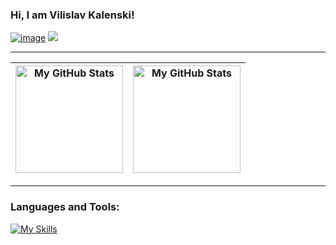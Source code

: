 ### Hi, I am Vilislav Kalenski!

<a href="https://www.linkedin.com/in/vilislav-kalenski-b1a54715b/">![image](https://img.shields.io/badge/LinkedIn-0077B5?style=for-the-badge&logo=linkedin&logoColor=white)</a>
<a href="mailto:vilislavkalenski@gmail.com"><img src="https://img.shields.io/badge/gmail-%23D14836.svg?&style=for-the-badge&logo=gmail&logoColor=white" /></a>&nbsp;&nbsp;&nbsp;&nbsp;

---

|<img height="172em" alt="My GitHub Stats" src="https://github-readme-stats.vercel.app/api?username=vkalenski&show_icons=true&bg_color=00000000&hide_border=true&text_color=3498db&&count_private=true&include_all_commits=true" />|<img height="172em" alt="My GitHub Stats" src="https://github-readme-stats.vercel.app/api/top-langs/?username=vkalenski&langs_count=8&layout=compact&hide_border=true&bg_color=00000000&text_color=3498db&&count_private=true&include_all_commits=true" />|
|--|--|

---
  
<h3 align="left">Languages and Tools:</h3>

[![My Skills](https://skills.thijs.gg/icons?i=cs,dotnet,postgres,redis,docker,kubernetes,azure,git,visualstudio,vscode,postman,powershell,html,css,sql)](https://skills.thijs.gg)
